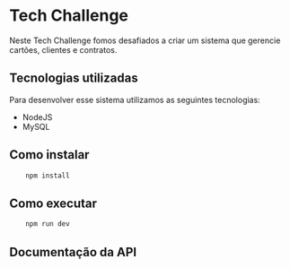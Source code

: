 # Tech Challenge

Neste Tech Challenge fomos desafiados a criar um sistema que gerencie cartões, clientes e contratos.

## Tecnologias utilizadas

Para desenvolver esse sistema utilizamos as seguintes tecnologias:

- NodeJS
- MySQL

## Como instalar

```bash
    npm install
```

## Como executar

```bash
    npm run dev
```

## Documentação da API
